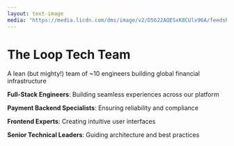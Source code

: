 ```yaml
---
layout: text-image
media: "https://media.licdn.com/dms/image/v2/D5622AQESxK8CUlx96A/feedshare-shrink_2048_1536/B56ZarUlpbGkAo-/0/1746631024384?e=1752105600&v=beta&t=DpBE6uHJuOtcoITA-eTPgyQ9iZw1YnWg-d82y4D77d8"
---
```


# The Loop Tech Team

A lean (but mighty!) team of ~10 engineers building global financial infrastructure

**Full-Stack Engineers**: Building seamless experiences across our platform

**Payment Backend Specialists**: Ensuring reliability and compliance

**Frontend Experts**: Creating intuitive user interfaces

**Senior Technical Leaders**: Guiding architecture and best practices


<!--
**Speaker Notes - Team Context:**

- Keep this slide brief: "Let me quickly introduce our team before diving into the technical challenges we faced."

- Emphasize the technical culture: "Despite being small, our team brings deep payment expertise - many of us have worked at major banks and payment processors before."

- Connect team structure to the technical challenge: "Our payment backend specialists were the ones who identified the need for a more reliable workflow engine for our payment processing."

- Mention the hands-on approach: "As a lean team, we can't afford complex solutions that require dedicated teams to maintain. What we build needs to be reliable but also maintainable by a small team."

- Transition hook: "This is why finding the right architecture for our payment processing was so critical."

- Time target: About 45 seconds - this slide provides context but isn't the main focus
-->